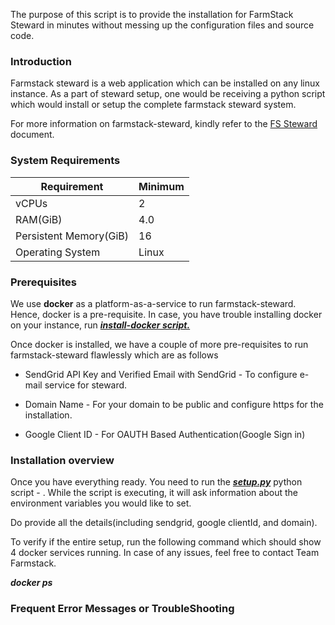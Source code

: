 The purpose of this script is to provide the installation for FarmStack Steward in minutes without messing up the configuration files and source code.

### Introduction

Farmstack steward is a web application which can be installed on any linux instance. As a part of steward setup, one would be receiving a python script which would install or setup the complete farmstack steward system.

For more information on farmstack-steward, kindly refer to the [FS Steward](https://digitalgreenorg.atlassian.net/wiki/spaces/FSB/pages/200474625/FS+Steward) document.

### System Requirements

| Requirement                        | Minimum       |
| ---------------------------------- | ------------- |
| vCPUs                              | 2             |
| RAM(GiB)                           | 4.0           |
| Persistent Memory(GiB)             | 16            |
| Operating System                   | Linux         |

### Prerequisites

We use **docker** as a platform-as-a-service to run farmstack-steward. Hence, docker is a pre-requisite. In case, you have trouble installing docker on your instance, run [_**install-docker script.**_](helpers/install-docker.sh)


Once docker is installed, we have a couple of more pre-requisites to run farmstack-steward flawlessly which are as follows

*   SendGrid API Key and Verified Email with SendGrid - To configure e-mail service for steward.
    
*   Domain Name - For your domain to be public and configure https for the installation.
    
*   Google Client ID - For OAUTH Based Authentication(Google Sign in)
    

### Installation overview

Once you have everything ready. You need to run the [_**setup.py**_](run.py) python script - . While the script is executing, it will ask information about the environment variables you would like to set.

Do provide all the details(including sendgrid, google clientId, and domain).

To verify if the entire setup, run the following command which should show 4 docker services running. In case of any issues, feel free to contact Team Farmstack.

_**docker ps**_

### Frequent Error Messages or TroubleShooting
